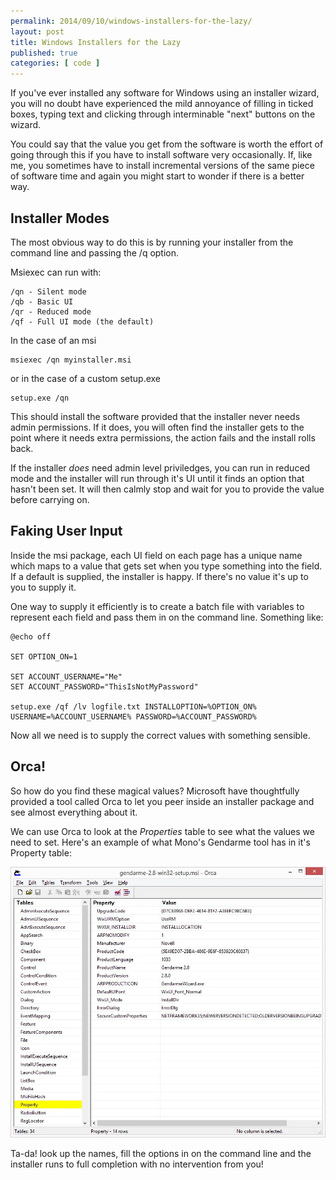 ```yaml
---
permalink: 2014/09/10/windows-installers-for-the-lazy/
layout: post
title: Windows Installers for the Lazy
published: true
categories: [ code ]
---
```


If you've ever installed any software for Windows using an installer wizard, 
you will no doubt have experienced the mild annoyance of filling in ticked boxes, 
typing text and clicking through interminable "next" buttons on the wizard. 

You could say that the value you get from the software is worth the effort of 
going through this if you have to install software very occasionally. If, like me, 
you sometimes have to install incremental versions of the same piece of software time 
and again you might start to wonder if there is a better way.

## Installer Modes

The most obvious way to do this is by running your installer from the command line and 
passing the /q option.

Msiexec can run with:

	/qn - Silent mode
	/qb - Basic UI
	/qr - Reduced mode
	/qf - Full UI mode (the default)

In the case of an msi 

	
	msiexec /qn myinstaller.msi
	
	
or in the case of a custom setup.exe 
	
	 
	setup.exe /qn 
	

This should install the software provided that the installer never needs admin 
permissions. If it does, you will often find the installer gets to the point 
where it needs extra permissions, the action fails and the install rolls back.

If the installer *does* need admin level priviledges, you can run in reduced mode 
and the installer will run through it's UI until it finds an option that hasn't 
been set. It will then calmly stop and wait for you to provide the value before 
carrying on.	

## Faking User Input 

Inside the msi package, each UI field on each page has a unique name which 
maps to a value that gets set when you type something into the field. If a default 
is supplied, the installer is happy. If there's no value it's up to you to supply it.

One way to supply it efficiently is to create a batch file with variables to 
represent each field and pass them in on the command line. Something like:

	
	@echo off

	SET OPTION_ON=1

	SET ACCOUNT_USERNAME="Me"
	SET ACCOUNT_PASSWORD="ThisIsNotMyPassword"

	setup.exe /qf /lv logfile.txt INSTALLOPTION=%OPTION_ON% USERNAME=%ACCOUNT_USERNAME% PASSWORD=%ACCOUNT_PASSWORD%  

Now all we need is to supply the correct values with something sensible.

## Orca!

So how do you find these magical values? Microsoft have thoughtfully provided a tool 
called Orca to let you peer inside an installer package and see almost everything about it.

We can use Orca to look at the *Properties* table to see what the values we need to set.
Here's an example of what Mono's Gendarme tool has in it's Property table:

<img src="/img/posts/windows-installers-for-the-lazy/orca.webp" class="u-max-full-width" alt="orca" />

Ta-da! look up the names, fill the options in on the command line and the installer 
runs to full completion with no intervention from you!





